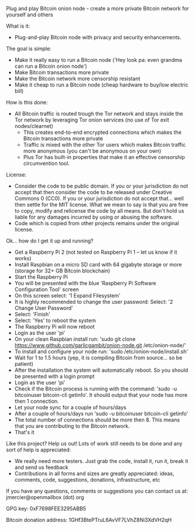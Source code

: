 Plug and play Bitcoin onion node - create a more private Bitcoin network for yourself and others

What is it:
- Plug-and-play Bitcoin node with privacy and security enhancements.

The goal is simple:
- Make it really easy to run a Bitcoin node ('Hey look pa: even grandma can run a Bitcoin onion node')
- Make Bitcoin transactions more private
- Make the Bitcoin network more censorship resistant
- Make it cheap to run a Bitcoin node (cheap hardware to buy/low electric bill)

How is this done:
- All Bitcoin traffic is routed trough the Tor network and stays inside the Tor network by leveraging Tor onion services (no use of Tor exit nodes/clearnet)
  - This creates end-to-end encrypted connections which makes the Bitcoin transactions more private
  - Traffic is mixed with the other Tor users which makes Bitcoin traffic more anonymous (you can't be anonymous on your own)
  - Plus Tor has built-in properties that make it an effective censorship circumvention tool.

License:
- Consider the code to be public domain. If you or your jurisdiction do not accept that then consider the code to be released under Creative Commons 0 (CC0). If you or your jurisdiction do not accept that... well then settle for the MIT license. What we mean to say is that you are free to copy, modify and relicense the code by all means. But don't hold us liable for any damages incurred by using or abusing the software.
- Code which is copied from other projects remains under the original license.

Ok... how do I get it up and running?
- Get a Raspberry Pi 2 (not tested on Raspberry Pi 1 – let us know if it works)
- Install Raspbian on a micro SD card with 64 gigabyte storage or more (storage for 32+ GB Bitcoin blockchain)
- Start the Raspberry Pi
- You will be presented with the blue 'Raspberry Pi Software Configuration Tool' screen
- On this screen select: '1 Expand Filesystem'
- It is highly recommended to change the user password: Select: '2 Change User Password'
- Select: 'Finish' 
- Select: 'Yes' to reboot the system
- The Raspberry Pi will now reboot
- Login as the user 'pi'
- On your clean Raspbian install run: 'sudo git clone https://www.github.com/garlicgambit/onion-node.git /etc/onion-node/'
- To install and configure your node run: 'sudo /etc/onion-node/install.sh'
- Wait for 1 to 1.5 hours (yep, it is compiling Bitcoin from source... so be patient)
- After the installation the system will automatically reboot. So you should be presented with a login prompt
- Login as the user 'pi'
- Check if the Bitcoin process is running with the command: 'sudo -u bitcoinuser bitcoin-cli getinfo'. It should output that your node has more then 1 connection.
- Let your node sync for a couple of hours/days 
- After a couple of hours/days run 'sudo -u bitcoinuser bitcoin-cli getinfo'
- The total number of connections should be more then 8. This means that you are contributing to the Bitcoin network.
- That's it

Like this project? Help us out! Lots of work still needs to be done and any sort of help is appreciated:
- We really need more testers. Just grab the code, install it, run it, break it and send us feedback
- Contributions in all forms and sizes are greatly appreciated: ideas, comments, code, suggestions, donations, infrastructure, etc

If you have any questions, comments or suggestions you can contact us at:
jmercier@openmailbox (dot) org

GPG key:
0xF7698FEE3295ABB5

Bitcoin donation address:
1GHf3BtePTruL6AvVF7LVhZ8Ni3XdVH2qH
